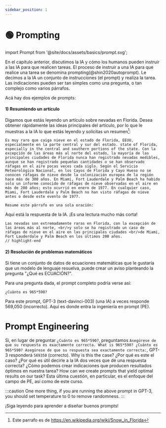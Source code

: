 ```yaml
---
sidebar_position: 1
---
```


# 🟢 Prompting

import Prompt from '@site/docs/assets/basics/prompt.svg';

<div style={{textAlign: 'center'}}>
  <Prompt style={{width:"100%",height:"300px",verticalAlign:"top"}}/>
</div>

En el capítulo anterior, discutimos la IA y cómo los humanos pueden instruir a las IA para que realicen tareas. El proceso de instruir a una IA para que realice una tarea se denomina prompting(@shin2020autoprompt). Le decimos a la IA un conjunto de instrucciones (el prompt) y realiza la tarea. Las indicaciones pueden ser tan simples como una pregunta, o tan complejo como varios párrafos.

Acá hay dos ejemplos de prompts:

#### 1) Resumiendo un artículo

Digamos que estás leyendo un artículo sobre nevadas en Florida. Desea obtener rápidamente las ideas principales del artículo, por lo que le muestras a la IA lo que estás leyendo y solicitas un resumen[^2]:

```
Es muy raro que caiga nieve en el estado de Florida, EEUU, especialmente en la parte central y sur del estado. state of Florida, especially in the central and southern portions of the state. Con la excepción de las áreas más al norte del estado, la mayoría de las principales ciudades de Florida nunca han registrado nevadas medibles, aunque se han registrado pequeñas cantidades o se han observado ráfagas en el aire pocas veces cada siglo. Según el Servicio Meteorológico Nacional, en los Cayos de Florida y Cayo Hueso no se conocen ráfagas de nieve desde la colonización europea de la región hace más de 300 años. En Miami, Fort Lauderdale y Palm Beach ha habido solo un informe conocido de ráfagas de nieve observadas en el aire en más de 200 años; esto ocurrió en enero de 1977. En cualquier caso, Miami, Fort Lauderdale y Palm Beach no han visto ráfagas de nieve antes o desde este evento de 1977.

Resume este párrafo en una sola oración:
```

Aquí está la respuesta de la IA. ¡Es una lectura mucho más corta!

```text
Las nevadas son extremadamente raras en Florida, con la excepción de las áreas más al norte, <br/>y solo se ha registrado un caso de ráfagas de nieve en el aire en las principales ciudades <br/>de Miami, Fort Lauderdale y Palm Beach en los últimos 200 años.
// highlight-end
```

#### 2) Resolución de problemas matemáticos

Si tiene un conjunto de datos de ecuaciones matemáticas que le gustaría que un modelo de lenguaje resuelva, puede crear un aviso planteando la pregunta "¿Qué es ECUACIÓN?".

Para una pregunta dada, el prompt completo podría verse así:

```
¿Cuánto es 965*590?
```

Para este prompt, GPT-3 (text-davinci-003) (una IA) a veces responde 569,050 (incorrecto). Aquí es donde entra la ingeniería en prompt (PE).

# Prompt Engineering

Si, en lugar de preguntar `¿Cuánto es 965*590?`, preguntamos `Asegúrese de que su respuesta es exactamente correcta. What is 965*590? ¿Cuánto es 965*590? Asegúrese de que su respuesta sea exactamente correcta:`, GPT-3 responderá `569350` (correcto). Why is this the case? ¿Por qué es este el caso? ¿Por qué es útil decirle a la IA dos veces que dé una respuesta correcta? ¿Cómo podemos crear indicaciones que producen resultados óptimos en nuestra tarea? How can we create prompts that yield optimal results on our task? Esta última cuestión, en particular, es el enfoque del campo de PE, así como de este curso.

:::caution
One more thing, if you are running the above prompt in GPT-3, you should set temperature to 0 to remove randomness.
:::

¡Siga leyendo para aprender a diseñar buenos prompts!

[^2]: Este parrafo es de https://en.wikipedia.org/wiki/Snow_in_Florida
